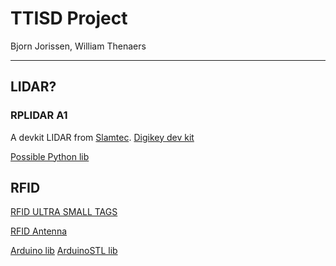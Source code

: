# TTISD Project

Bjorn Jorissen, William Thenaers

------


LIDAR?
------

### RPLIDAR A1
A devkit LIDAR from [Slamtec](https://www.slamtec.com/en/Lidar/A1).
[Digikey dev kit](https://www.digikey.be/product-detail/nl/DFR0315/1738-1402-ND/7597150/?itemSeq=290922675)

[Possible Python lib](https://github.com/SkoltechRobotics/rplidar)

RFID
-----
[RFID ULTRA SMALL TAGS](https://www.digikey.be/products/nl?keywords=490-16515-1-ND%20)

[RFID Antenna](https://www.digikey.be/products/nl?keywords=535-12930-ND%20)

[Arduino lib](https://github.com/sparkfun/SparkFun_Simultaneous_RFID_Tag_Reader_Library)
[ArduinoSTL lib](https://github.com/mike-matera/ArduinoSTL)
